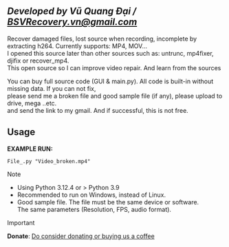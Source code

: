 ## ***Developed by Vũ Quang Đại / <BSVRecovery.vn@gmail.com>***
Recover damaged files, lost source when recording, incomplete by extracting h264. Currently supports: MP4, MOV... <br>
I opened this source later than other sources such as: untrunc, mp4fixer, djifix or recover_mp4. <br>
This open source so I can improve video repair. And learn from the sources

You can buy full source code (GUI & main.py). All code is built-in without missing data. If you can not fix, <br>
please send me a broken file and good sample file (if any), please upload to drive, mega ..etc. <br>
and send the link to my gmail. And if successful, this is not free.


## Usage
**EXAMPLE RUN:**
```
File_.py "Video_broken.mp4"
```

> [!Note]
> * Using Python 3.12.4 or > Python 3.9
> * Recommended to run on Windows, instead of Linux.
> * Good sample file. The file must be the same device or software. <br>
> The same parameters (Resolution, FPS, audio format).


> [!Important]
> **Donate**: [Do consider donating or buying us a coffee](https://paypal.me/BSVPay)
